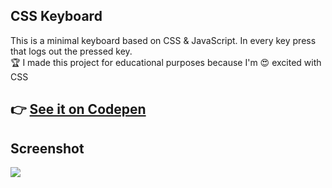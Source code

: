 ## CSS Keyboard

This is a minimal keyboard based on CSS & JavaScript. In every key press that logs out the pressed key.  
🏆 I made this project for educational purposes because I'm 😍 excited with CSS

## 👉 [See it on Codepen ](https://codepen.io/alexanastasgr/pen/NWYPPmE)


## Screenshot

![](https://raw.githubusercontent.com/alexanastasgr/keyboard/master/preview.png)

